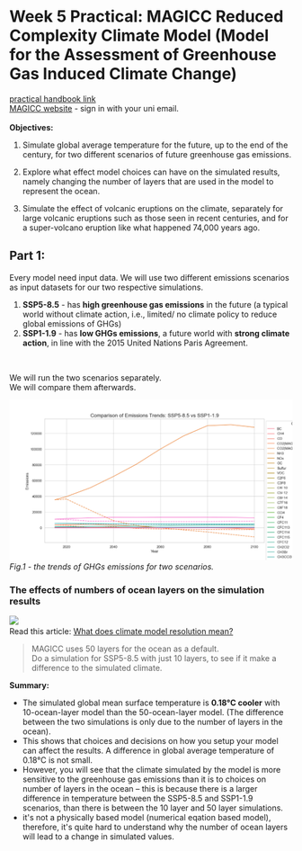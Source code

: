 # Week 5 Practical: **MAGICC** Reduced Complexity Climate Model (Model for the Assessment of Greenhouse Gas Induced Climate Change)
[practical handbook link](https://github.com/Haru-Tachibana/Environmental-Modelling/blob/main/Practical/Week%205%20MAGICC%20climate%20modelling/MAGICC_Practical_FINAL.docx)\
[MAGICC website](https://live.magicc.org/) - sign in with your uni email.\
<br>
**Objectives:**
1) Simulate global average temperature for the future, up to the end of the century, for two different scenarios of future greenhouse gas emissions.

2) Explore what effect model choices can have on the simulated results, namely changing the number of layers that are used in the model to represent the ocean.

3) Simulate the effect of volcanic eruptions on the climate, separately for large volcanic eruptions such as those seen in recent centuries, and for a super-volcano eruption like what happened 74,000 years ago.

## Part 1: 
Every model need input data. We will use two different emissions scenarios as input datasets for our two respective simulations.
1. **SSP5-8.5** - has **high greenhouse gas emissions** in the future (a typical world without climate action, i.e., limited/ no climate policy to reduce global emissions of GHGs)
2. **SSP1-1.9** - has **low GHGs emissions**, a future world with **strong climate action**, in line with the 2015 United Nations Paris Agreement.
<br>

We will run the two scenarios separately.\
We will compare them afterwards.

![compare SSP5-8.5 (solid line) with SSP1-1.9](https://github.com/Haru-Tachibana/Environmental-Modelling/blob/main/Practical/Week%205%20MAGICC%20climate%20modelling/compare.png)
*Fig.1 - the trends of GHGs emissions for two scenarios.*

### The effects of numbers of ocean layers on the simulation results
![](https://climateextremes.org.au/wp-content/uploads/what-does-climate-model-resolution-mean_V2-700x523.png)\
Read this article: [What does climate model resolution mean?](https://climateextremes.org.au/what-does-climate-model-resolution-mean/)
>MAGICC uses 50 layers for the ocean as a default.\
>Do a simulation for SSP5-8.5 with just 10 layers, to see if it make a difference to the simulated climate.

**Summary:**
- The simulated global mean surface temperature is **0.18°C cooler** with 10-ocean-layer model than the 50-ocean-layer model. (The difference between the two simulations is only due to the number of layers in the ocean).
- This shows that choices and decisions on how you setup your model can affect the results. A difference in global average temperature of 0.18°C is not small.
- However, you will see that the climate simulated by the model is more sensitive to the greenhouse gas emissions than it is to choices on number of layers in the ocean – this is because there is a larger difference in temperature between the SSP5-8.5 and SSP1-1.9 scenarios, than there is between the 10 layer and 50 layer simulations.
- it's not a physically based model (numerical eqation based model), therefore, it's quite hard to understand why the number of ocean layers will lead to a change in simulated values.
